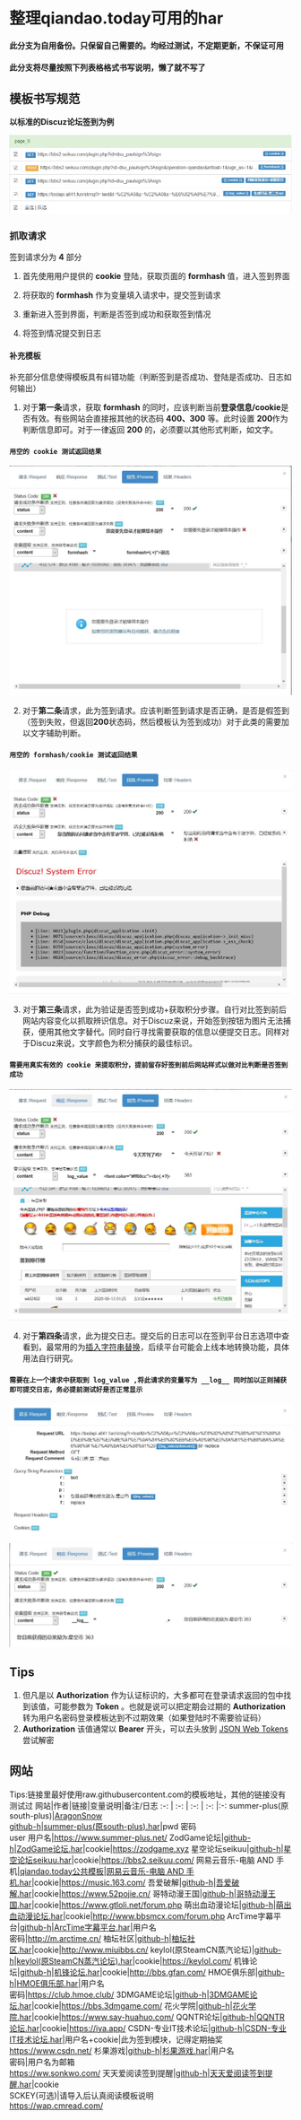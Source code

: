 # 整理qiandao.today可用的har

#### 此分支为**自用备份**。只保留自己需要的。均经过测试，不定期更新，不保证可用

#### 此分支将尽量按照下列表格格式书写说明，懒了就不写了

## 模板书写规范

**以标准的Discuz论坛签到为例**

![抓取请求](https://raw.githubusercontent.com/github-h/qiandao-templates/self-bak/pic/抓取请求.jpg)

### 抓取请求

签到请求分为 **4** 部分

1. 首先使用用户提供的 **cookie** 登陆，获取页面的 **formhash** 值，进入签到界面

2. 将获取的 **formhash** 作为变量填入请求中，提交签到请求

3. 重新进入签到界面，判断是否签到成功和获取签到情况

4. 将签到情况提交到日志

#### 补充模板

补充部分信息使得模板具有纠错功能（判断签到是否成功、登陆是否成功、日志如何输出）

1. 对于**第一条**请求，获取 **formhash** 的同时，应该判断当前**登录信息/cookie**是否有效。有些网站会直接报其他的状态码 **400、300** 等。此时设置 **200**作为判断信息即可。对于一律返回 **200** 的，必须要以其他形式判断，如文字。

#### ``用空的 cookie 测试返回结果``

![第一条补充](https://raw.githubusercontent.com/github-h/qiandao-templates/self-bak/pic/第一条补充.jpg)

2. 对于**第二条**请求，此为签到请求。应该判断签到请求是否正确，是否是假签到（签到失败，但返回**200**状态码，然后模板认为签到成功）对于此类的需要加以文字辅助判断。

#### ``用空的 formhash/cookie 测试返回结果``

![第二条补充](https://raw.githubusercontent.com/github-h/qiandao-templates/self-bak/pic/第二条补充.jpg)

3. 对于**第三条**请求，此为验证是否签到成功+获取积分步骤。自行对比签到前后网站内容变化以抓取辨识信息。对于Discuz来说，开始签到按钮为图片无法捕获，便用其他文字替代。同时自行寻找需要获取的信息以便提交日志。同样对于Discuz来说，文字颜色为积分捕获的最佳标识。

#### ``需要用真实有效的 cookie 来提取积分，提前留存好签到前后网站样式以做对比判断是否签到成功``

![第三条补充](https://raw.githubusercontent.com/github-h/qiandao-templates/self-bak/pic/第三条补充.jpg)

4. 对于**第四条**请求，此为提交日志。提交后的日志可以在签到平台日志选项中查看到，最常用的为[插入字符串替换](https://hexo.aragon.wang/2020/04/16/%E7%AE%80%E5%8D%95%E5%B7%A5%E5%85%B7api/#3-1-%E5%AD%97%E7%AC%A6%E4%B8%B2%E6%9B%BF%E6%8D%A2-replace)，后续平台可能会上线本地转换功能，具体用法自行研究。

#### ``需要在上一个请求中获取到 log_value ,将此请求的变量写为 __log__ 同时加以正则捕获即可提交日志，务必提前测试好是否正常显示``

![第四条补充 (1)](https://raw.githubusercontent.com/github-h/qiandao-templates/self-bak/pic/第四条补充(1).jpg)
![第四条补充 (2)](https://raw.githubusercontent.com/github-h/qiandao-templates/self-bak/pic/第四条补充(2).jpg)

## Tips

1. 但凡是以 **Authorization** 作为认证标识的，大多都可在登录请求返回的包中找到该值，可能参数为 **Token** 。也就是说可以把定期会过期的 **Authorization** 转为用户名密码登录模板达到不过期效果（如果登陆时不需要验证码）
2. **Authorization** 该值通常以 **Bearer** 开头，可以去头放到 [JSON Web Tokens](https://jwt.io/#debugger-io) 尝试解密

## 网站

Tips:链接里最好使用raw.githubusercontent.com的模板地址，其他的链接没有测试过
网站|作者|链接|变量说明|备注/日志
:-: | :-: | :-: | :-: |:-:
summer-plus(原south-plus)|[AragonSnow](https://github.com/AragonSnow)<br>[github-h](https://github.com/github-h)|[summer-plus(原south-plus).har](https://raw.githubusercontent.com/github-h/qiandao-templates/self-bak/summer-plus(%E5%8E%9Fsouth-plus).har)|pwd 密码<br> user 用户名|https://www.summer-plus.net/
ZodGame论坛|[github-h](https://github.com/github-h)|[ZodGame论坛.har](https://raw.githubusercontent.com/github-h/qiandao-templates/self-bak/ZodGame%E8%AE%BA%E5%9D%9B.har)|cookie|https://zodgame.xyz
星空论坛seikuu|[github-h](https://github.com/github-h)|[星空论坛seikuu.har](https://raw.githubusercontent.com/github-h/qiandao-templates/self-bak/%E6%98%9F%E7%A9%BA%E8%AE%BA%E5%9D%9Bseikuu.har)|cookie|https://bbs2.seikuu.com/
网易云音乐-电脑 AND 手机|[qiandao.today公共模板](https://qiandao.today/tpls/public)|[网易云音乐-电脑 AND 手机.har](https://raw.githubusercontent.com/github-h/qiandao-templates/self-bak/%e7%bd%91%e6%98%93%e4%ba%91%e9%9f%b3%e4%b9%90-%e7%94%b5%e8%84%91+AND+%e6%89%8b%e6%9c%ba.har)|cookie|https://music.163.com/
吾爱破解|[github-h](https://github.com/github-h)|[吾爱破解.har](https://raw.githubusercontent.com/github-h/qiandao-templates/self-bak/%e5%90%be%e7%88%b1%e7%a0%b4%e8%a7%a3.har)|cookie|https://www.52pojie.cn/
哥特动漫王国|[github-h](https://github.com/github-h)|[哥特动漫王国.har](https://raw.githubusercontent.com/github-h/qiandao-templates/self-bak/%e5%93%a5%e7%89%b9%e5%8a%a8%e6%bc%ab%e7%8e%8b%e5%9b%bd.har)|cookie|https://www.gtloli.net/forum.php
萌出血动漫论坛|[github-h](https://github.com/github-h)|[萌出血动漫论坛.har](https://raw.githubusercontent.com/github-h/qiandao-templates/self-bak/%e8%90%8c%e5%87%ba%e8%a1%80%e5%8a%a8%e6%bc%ab%e8%ae%ba%e5%9d%9b.har)|cookie|http://www.bbsmcx.com/forum.php
ArcTime字幕平台|[github-h](https://github.com/github-h)|[ArcTime字幕平台.har](https://raw.githubusercontent.com/github-h/qiandao-templates/self-bak/ArcTime%e5%ad%97%e5%b9%95%e5%b9%b3%e5%8f%b0.har)|用户名<br>密码|http://m.arctime.cn/
柚坛社区|[github-h](https://github.com/github-h)|[柚坛社区.har](https://raw.githubusercontent.com/github-h/qiandao-templates/self-bak/%e6%9f%9a%e5%9d%9b%e7%a4%be%e5%8c%ba.har)|cookie|http://www.miuibbs.cn/
keylol(原SteamCN蒸汽论坛)|[github-h](https://github.com/github-h)|[keylol(原SteamCN蒸汽论坛).har](https://raw.githubusercontent.com/github-h/qiandao-templates/self-bak/keylol(%e5%8e%9fSteamCN%e8%92%b8%e6%b1%bd%e8%ae%ba%e5%9d%9b).har)|cookie|https://keylol.com/
机锋论坛|[github-h](https://github.com/github-h)|[机锋论坛.har](https://raw.githubusercontent.com/github-h/qiandao-templates/self-bak/%e6%9c%ba%e9%94%8b%e8%ae%ba%e5%9d%9b.har)|cookie|http://bbs.gfan.com/
HMOE俱乐部|[github-h](https://github.com/github-h)|[HMOE俱乐部.har](https://raw.githubusercontent.com/github-h/qiandao-templates/self-bak/HMOE%e4%bf%b1%e4%b9%90%e9%83%a8.har)|用户名<br>密码|https://club.hmoe.club/
3DMGAME论坛|[github-h](https://github.com/github-h)|[3DMGAME论坛.har](https://raw.githubusercontent.com/github-h/qiandao-templates/self-bak/3DMGAME%e8%ae%ba%e5%9d%9b.har)|cookie|https://bbs.3dmgame.com/
花火学院|[github-h](https://github.com/github-h)|[花火学院.har](https://raw.githubusercontent.com/github-h/qiandao-templates/self-bak/%e8%8a%b1%e7%81%ab%e5%ad%a6%e9%99%a2.har)|cookie|https://www.say-huahuo.com/
QQNTR论坛|[github-h](https://github.com/github-h)|[QQNTR论坛.har](https://raw.githubusercontent.com/github-h/qiandao-templates/self-bak/QQNTR%e8%ae%ba%e5%9d%9b.har)|cookie|https://iya.app/
CSDN-专业IT技术论坛|[github-h](https://github.com/github-h)|[CSDN-专业IT技术论坛.har](https://raw.githubusercontent.com/qiandao-today/templates/master/CSDN-%e4%b8%93%e4%b8%9aIT%e6%8a%80%e6%9c%af%e8%ae%ba%e5%9d%9b.har)|用户名+cookie|此为签到模块，记得定期抽奖<br>https://www.csdn.net/
杉果游戏|[github-h](https://github.com/github-h)|[杉果游戏.har](https://raw.githubusercontent.com/github-h/qiandao-templates/self-bak/%e6%9d%89%e6%9e%9c%e6%b8%b8%e6%88%8f.har)|用户名<br>密码|用户名为邮箱<br>https://ww.sonkwo.com/
天天爱阅读签到提醒|[github-h](https://github.com/github-h)|[天天爱阅读签到提醒.har](https://raw.githubusercontent.com/github-h/qiandao-templates/self-bak/%e5%a4%a9%e5%a4%a9%e7%88%b1%e9%98%85%e8%af%bb%e7%ad%be%e5%88%b0%e6%8f%90%e9%86%92.har)|cookie<br>SCKEY(可选)|请导入后认真阅读模板说明<br>https://wap.cmread.com/